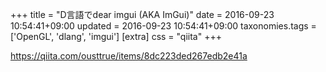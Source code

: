 +++
title = "D言語でdear imgui (AKA ImGui)"
date = 2016-09-23 10:54:41+09:00
updated = 2016-09-23 10:54:41+09:00
taxonomies.tags = ['OpenGL', 'dlang', 'imgui']
[extra]
css = "qiita"
+++

<https://qiita.com/ousttrue/items/8dc223ded267edb2e41a>

